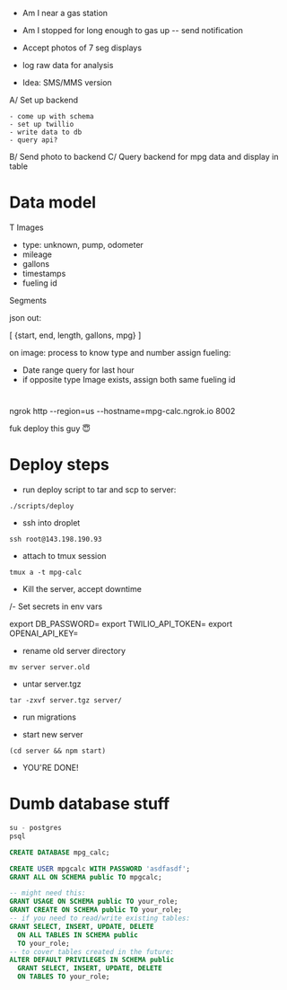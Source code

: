 - Am I near a gas station
- Am I stopped for long enough to gas up -- send notification
- Accept photos of 7 seg displays
- log raw data for analysis

- Idea: SMS/MMS version

A/ Set up backend
<!-- 	- Create user for database
	- Deploy node app
	- Express server that accepts file uploads
	- poke file into GCS
	- Send file to chat GPT
		- Figure out if its gas pump or odometer
		- Read number
	- Store reading in database
	- Database table
		- user_id, -->
	- come up with schema
	- set up twillio
	- write data to db
	- query api?
B/ Send photo to backend
C/ Query backend for mpg data and display in table





# Data model

T Images
- type: unknown, pump, odometer
- mileage
- gallons
- timestamps
- fueling id


Segments


json out:

[
	{start, end, length, gallons, mpg}
]


on image:
process to know type and number
assign fueling:
 - Date range query for last hour
 - if opposite type Image exists, assign both same fueling id


#
ngrok http --region=us --hostname=mpg-calc.ngrok.io 8002

<!--
app.post('/upload', (req, res) => {
	const bb = busboy({ headers: req.headers })
	bb.on('file', (name, file, info) => {
		const { filename, encoding, mimeType } = info
		let fileBuffer = null
		console.log(
			`File [${name}]: filename: %j, encoding: %j, mimeType: %j`,
			filename,
			encoding,
			mimeType
		)
		file.on('data', (data) => {
			if (!fileBuffer) {
				fileBuffer = data
				return
			}
			fileBuffer = Buffer.concat([fileBuffer, data])
		}).on('close', () => {
			const base64Image = fileBuffer.toString('base64')
			// lol
		})
	})
	bb.on('field', (name, val, info) => {
		console.log(`Field [${name}]: value: %j`, val)
	})
	bb.on('close', () => {
		console.log('Done parsing form!')
		res.writeHead(303, { Connection: 'close', Location: '/' })
		res.end()
	})
	req.pipe(bb)
}) -->



fuk deploy this guy 😇

# Deploy steps

- run deploy script to tar and scp to server:
```
./scripts/deploy
```

- ssh into droplet
```
ssh root@143.198.190.93
```

- attach to tmux session
```
tmux a -t mpg-calc
```

- Kill the server, accept downtime

/- Set secrets in env vars

export DB_PASSWORD=
export TWILIO_API_TOKEN=
export OPENAI_API_KEY=

- rename old server directory
```
mv server server.old
```

- untar server.tgz
```
tar -zxvf server.tgz server/
```

- run migrations


- start new server
```
(cd server && npm start)
```

- YOU'RE DONE!

# Dumb database stuff
```sql
su - postgres
psql

CREATE DATABASE mpg_calc;

CREATE USER mpgcalc WITH PASSWORD 'asdfasdf';
GRANT ALL ON SCHEMA public TO mpgcalc;

-- might need this:
GRANT USAGE ON SCHEMA public TO your_role;
GRANT CREATE ON SCHEMA public TO your_role;
-- if you need to read/write existing tables:
GRANT SELECT, INSERT, UPDATE, DELETE
  ON ALL TABLES IN SCHEMA public
  TO your_role;
-- to cover tables created in the future:
ALTER DEFAULT PRIVILEGES IN SCHEMA public
  GRANT SELECT, INSERT, UPDATE, DELETE
  ON TABLES TO your_role;
```
